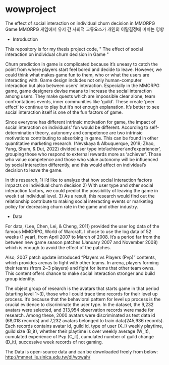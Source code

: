 # wowproject
The effect of social interaction on  individual churn decision in MMORPG Game
MMORPG 게임에서 유저 간 사회적 교류요소가 개인의 이탈결정에 미치는 영향 

- Introduction 

This repository is for my thesis project code, " The effect of social interaction on  individual churn decision in Game "

Churn prediction in game is complicated because it’s uneasy to catch the point from where players start feel bored and decide to leave. However, we could think what makes game fun to them, who or what the users are interacting with. Game design includes not only human-computer interaction but also between users’ interaction. Especially in the MMORPG game, game designers devise means to increase the social interaction among users. They make quests which are impossible clear alone, team confrontations events, inner communities like ‘guild’. These create ‘peer effect’ to continue to play but it’s not enough explanation. It’s better to see social interaction itself is one of the fun factors of game.    

Since everyone has different intrinsic motivation for game, the impact of social interaction on individuals’ fun would be different. According to self-determination theory, autonomy and competence are two intrinsic motivations contributing to absorbing in game. This can be found in other quantitative marketing research.  (Nevskaya & Albuquerque, 2019; Zhao, Yang, Shum, & Dut, 2022) divided user type into‘achiever’and‘experiencer’, grouping those who respond to external rewards more as ‘achiever’. Those who value competence and those who value autonomy will be influenced by social interaction differently, and this would affect on individual’s decision to leave the game. 

In this research, 1) I’d like to analyze that how social interaction factors impacts on individual churn decision 2) With user type and other social interaction factors, we could predict the possibility of leaving the game in week t at individual level. 3) As a result, this research would find out the relationship contribute to making social interacting events or marketing policy for decreasing churn rate in the game and other industry.   



- Data

For data, (Lee, Chen, Lei, & Cheng, 2011) provided the user log data of the famous MMORPG, World of Warcraft. I chose to use the log data of 52 weeks (1 year), from April 2007 to March of 2008. It’s a period far from the between new game season patches (January 2007 and November 2008) which is enough to avoid the effect of the patches. 

Also, 2007 patch update introduced “Players vs Players (Pvp)” contents, which provides arenas to fight with other teams. In arena, players forming their teams (from 2~3 players) and fight for items that other team owns. This content offers chance to make social interaction stronger and build group identity.  

The object group of research is the avatars that starts game in that period (starting level 1~3), those who I could trace time records for their level up process. It’s because that the behavioral pattern for level up process is the crucial evidence to discriminate the user type. 
In the dataset, the 9,232 avatars were selected, and 313,954 observation records were made for research. Among these, 2000 avatars were discriminated as test data id (68,018 records) and 7,232 avatars belonged to train data(245,936 records).  Each records contains avatar id, guild id, type of user (X_i) weekly playtime, guild size (B_it), whether their playtime is over weekly average (W_it), cumulated experience of Pvp (C_it), cumulated number of guild change (D_it), successive week records of not gaming.

The Data is open-source data and can be downloaded freely from below: 
 http://mmnet.iis.sinica.edu.tw/dl/wowah/


